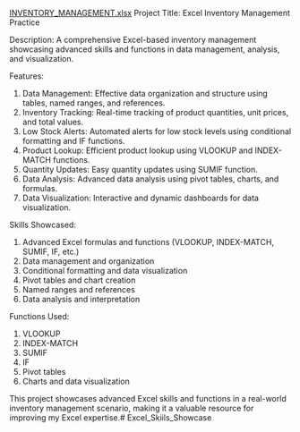 [INVENTORY_MANAGEMENT.xlsx](https://github.com/user-attachments/files/16928551/INVENTORY_MANAGEMENT.xlsx)
Project Title: Excel Inventory Management Practice 

Description: A comprehensive Excel-based inventory management showcasing advanced skills and functions in data management, analysis, and visualization.

Features:

1. Data Management: Effective data organization and structure using tables, named ranges, and references.
2. Inventory Tracking: Real-time tracking of product quantities, unit prices, and total values.
3. Low Stock Alerts: Automated alerts for low stock levels using conditional formatting and IF functions.
4. Product Lookup: Efficient product lookup using VLOOKUP and INDEX-MATCH functions.
5. Quantity Updates: Easy quantity updates using SUMIF function.
6. Data Analysis: Advanced data analysis using pivot tables, charts, and formulas.
7. Data Visualization: Interactive and dynamic dashboards for data visualization.

Skills Showcased:

1. Advanced Excel formulas and functions (VLOOKUP, INDEX-MATCH, SUMIF, IF, etc.)
2. Data management and organization
3. Conditional formatting and data visualization
4. Pivot tables and chart creation
5. Named ranges and references
6. Data analysis and interpretation

Functions Used:

1. VLOOKUP
2. INDEX-MATCH
3. SUMIF
4. IF
6. Pivot tables
7. Charts and data visualization


This project showcases advanced Excel skills and functions in a real-world inventory management scenario, making it a valuable resource for improving my Excel expertise.# Excel_Skiils_Showcase
